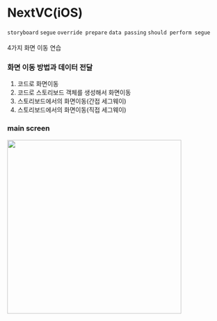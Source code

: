 # NextVC(iOS)

`storyboard` `segue` `override prepare` `data passing` `should perform segue`
<br><br>
4가지 화면 이동 연습<br>

### 화면 이동 방법과 데이터 전달

1. 코드로 화면이동
2. 코드로 스토리보드 객체를 생성해서 화면이동
3. 스토리보드에서의 화면이동(간접 세그웨이)
4. 스토리보드에서의 화면이동(직접 세그웨이)
   <br>

### main screen

<img src="https://github.com/slaveshin/practice-applications-iOS/assets/68256612/9fd9cfc6-cbb7-4c8f-b628-01d2f9b9ba70" width="400"/>
